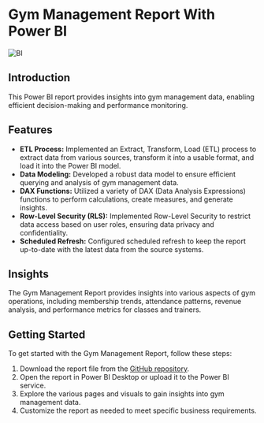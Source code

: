 # Gym Management Report With Power BI

![BI](https://github.com/tassiogomes/Portfolio/assets/62346384/c84430ef-df74-4dd3-abf0-bedc9a34c752)

## Introduction

This Power BI report provides insights into gym management data, enabling efficient decision-making and performance monitoring.

## Features

- **ETL Process:** Implemented an Extract, Transform, Load (ETL) process to extract data from various sources, transform it into a usable format, and load it into the Power BI model.
- **Data Modeling:** Developed a robust data model to ensure efficient querying and analysis of gym management data.
- **DAX Functions:** Utilized a variety of DAX (Data Analysis Expressions) functions to perform calculations, create measures, and generate insights.
- **Row-Level Security (RLS):** Implemented Row-Level Security to restrict data access based on user roles, ensuring data privacy and confidentiality.
- **Scheduled Refresh:** Configured scheduled refresh to keep the report up-to-date with the latest data from the source systems.

## Insights

The Gym Management Report provides insights into various aspects of gym operations, including membership trends, attendance patterns, revenue analysis, and performance metrics for classes and trainers.

## Getting Started

To get started with the Gym Management Report, follow these steps:
1. Download the report file from the [GitHub repository](link).
2. Open the report in Power BI Desktop or upload it to the Power BI service.
3. Explore the various pages and visuals to gain insights into gym management data.
4. Customize the report as needed to meet specific business requirements.
